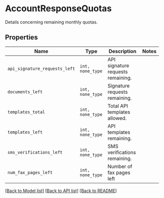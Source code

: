 # AccountResponseQuotas

Details concerning remaining monthly quotas.

## Properties
Name | Type | Description | Notes
------------ | ------------- | ------------- | -------------
| `api_signature_requests_left` | ```int, none_type``` |  API signature requests remaining.  |  |
| `documents_left` | ```int, none_type``` |  Signature requests remaining.  |  |
| `templates_total` | ```int, none_type``` |  Total API templates allowed.  |  |
| `templates_left` | ```int, none_type``` |  API templates remaining.  |  |
| `sms_verifications_left` | ```int, none_type``` |  SMS verifications  remaining.  |  |
| `num_fax_pages_left` | ```int, none_type``` |  Number of fax pages left  |  |

[[Back to Model list]](../README.md#documentation-for-models) [[Back to API list]](../README.md#documentation-for-api-endpoints) [[Back to README]](../README.md)


